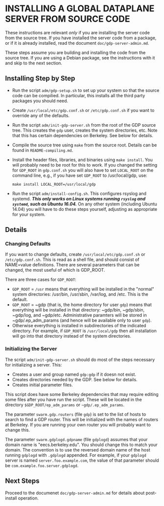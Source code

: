 <!-- Use
	pandoc -sS -o README-server-install.html README-server-install.md
to process this to HTML -->

INSTALLING A GLOBAL DATAPLANE SERVER FROM SOURCE CODE
=====================================================

These instructions are relevant *only* if you are installing the
server code from the source tree.  If you have installed the
server code from a package, or if it is already installed, read
the document `doc/gdp-server-admin.md`.

These steps assume you are building and installing the code from the
source tree.  If you are using a Debian package, see the instructions
with it and skip to the next section.

Installing Step by Step
-----------------------

  * Run the script `adm/gdp-setup.sh` to set up your system
    so that the source code can be compilied.  In particular,
	this installs all the third party packages you should need.
  * Create `/usr/local/etc/gdp.conf.sh` or `/etc/gdp.conf.sh`
    if you want to override any of the defaults.
  * Run the script `adm/init-gdp-server.sh` from the root of
    the GDP source tree.  This creates the `gdp` user, creates
	the system directories, etc.  Note that this has certain
	dependencies on Berkeley.  See below for details.
  * Compile the source tree using `make` from the source root.
    Details can be found in `README-compiling.md`.
  * Install the header files, libraries, and binaries using
    `make install`.  You will probably need to be root for
	this to work.  If you changed the setting for `GDP_ROOT`
	in `gdp.conf.sh` you will also have to set `LOCAL_ROOT`
	on the command line, e.g., if you have set `GDP_ROOT` to
	/usr/local/gdp, use:

		make install LOCAL_ROOT=/usr/local/gdp

  * Run the script `adm/install-config.sh`.  This configures
    rsyslog and systemd.  ***This only works on Linux systems
	running `rsyslog` and `systemd`, such as Ubuntu 16.04.***
	On any other system (including Ubuntu 14.04) you will have
	to do these steps yourself, adjusting as appropriate for
	your system.

Details
-------

### Changing Defaults

If you want to change defaults, create `/usr/local/etc/gdp.conf.sh`
or `/etc/gdp.conf.sh`.  This is read as a shell file, and should
consist of NAME=value definitions.  There are several parameters
that can be changed, the most useful of which is GDP_ROOT.

There are three cases for `GDP_ROOT`:

  * `GDP_ROOT` = `/usr` means that everything will be installed
    in the "normal" system directories: /usr/bin, /usr/sbin,
	/var/log, and /etc.  This is the default.
  * `GDP_ROOT` = ~gdp (that is, the home directory for user
    `gdp`) means that everything will be installed in that
	directory: ~gdp/bin, ~gdp/sbin, ~gdp/log, and ~gdp/etc.
	Administrative paramters will be stored in ~gdp/.ep_adm_params
	(and hence will be available only to user `gdp`).
  * Otherwise everything is installed in subdirectories of
    the indicated directory.  For example, if `GDP_ROOT` is
	`/usr/local/gdp` then all installation will go into that
	directory instead of the system directories.

### Initializing the Server

The script `adm/init-gdp-server.sh` should do most of the steps
necessary for initializing a server.  This:

  * Creates a user and group named `gdp:gdp` if it doesn not exist.
  * Creates directories needed by the GDP.  See below for details.
  * Creates initial parameter files.

This script does have some Berkeley dependencies that may require
editing some files after you have run the script.  These will
be located in the directory `$GDP_ROOT/ep_adm_params` or
`~gdp/.ep_adm_params`.

The parameter `swarm.gdp.routers` (file `gdp`) is set to the
list of hosts to search to find a GDP router.  This will be
initialized with the names of routers at Berkeley.  If you are
running your own router you will probably want to change this.

The parameter `swarm.gdplogd.gdpname` (file `gdplogd`) assumes
that your domain name is "eecs.berkeley.edu".  You should change
this to match your domain.  The convention is to use the
reversed domain name of the host running `gdplogd` with
`.gdplogd` appended.  For example, if your `gdplogd` server
is named `server.foo.example.com`, the value of that parameter
should be `com.example.foo.server.gdplogd`.

Next Steps
----------

Proceed to the documenet `doc/gdp-server-admin.md` for details about
post-install operation.

<!-- vim: set ai sw=4 sts=4 ts=4 : -->
